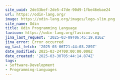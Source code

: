 ```yaml
---
site_uuid: 2de33bef-2de5-47de-90d9-1fbe46ebae24
url: https://odin-lang.org/
image: https://odin-lang.org/images/logo-slim.png
site_name: Odin
title: Odin Programming Language
favicon: https://odin-lang.org/favicon.svg
jina_last_request: '2025-03-09T06:45:19.816Z'
jina_error: Error occurred
og_last_fetch: '2025-03-06T21:44:03.289Z'
date_modified: 2025-03-24T00:00:00.000Z
date_created: '2025-03-30T05:44:14.874Z'
tags:
- Software-Development
- Programming-Languages
---
```











